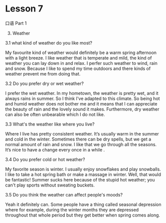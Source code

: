 # Lesson 7

口语 Part 1

3. Weather

3.1 what kind of weather do you like most?

My favourite kind of weather would definitely be a warm spring afternoon with a light breeze. I like weather that is temperate and mild, the kind of weather you can lay down in and relax. I perfer such weather to wind, rain and snow. Because I like to spend my time outdoors and there kinds of weather prevent me from doing that.


3.2 Do you prefer dry or wet weather?

I prefer the wet weather. In my hometown, the weather is pretty wet, and it always rains in summer. So I think I've adapted to this climate. So being hot and humid weather does not bother me and it means that I can appreciate the beauty of rain and the lovely sound it makes. Furthermore, dry weather can also be often unbearable which I do not like. 


3.3 What's the weather like where you live?

Where I live has pretty consistent weather. It’s usually warm in the summer and cold in the winter. Sometimes there can be dry spells, but we get a normal amount of rain and snow. I like that we go through all the seasons. It’s nice to have a change every once in a while .

3.4 Do you prefer cold or hot weather?

My favorite season is winter. I usually enjoy snowflakes and play snowballs. I like to take a hot spring bath or make a massage in winter. Well, that would be fantastic! Summer sucks here because of the stupid hot weather; you can't play sports without sweating buckets.

3.5 Do you think the weather can affect people's moods?

Yeah it definitely can. Some people have a thing called seasonal depression where for example, during the winter months they are depressed throughout that whole period but they get better when spring comes along.






